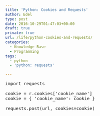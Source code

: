 ```yaml
---
title: 'Python: Cookies and Requests'
author: Edel
type: post
date: 2016-10-29T01:47:03+00:00
draft: true
private: true
url: /life/python-cookies-and-requests/
categories:
  - Knowledge Base
  - Programming
tags:
  - python
  - 'python: requests'

---
```

<pre>import requests

cookie = r.cookies['cookie_name']
cookie = { 'cookie_name': cookie }

requests.post(url, cookies=cookie)</pre>


